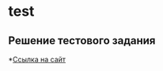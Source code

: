 # test
## Решение тестового задания
*[Ссылка на сайт](https://cdn.rawgit.com/AndrewLoginov/test/2102b1ac/index.html)
